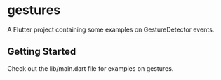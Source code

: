 # gestures

A Flutter project containing some examples on GestureDetector events.

## Getting Started

Check out the lib/main.dart file for examples on gestures.